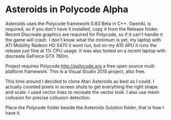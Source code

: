 Asteroids in Polycode Alpha
===========================

Asteroids uses the Polycode framework 0.83 Beta in C++.
OpenAL is required, so if you don't have it installed, copy it from the Release folder. Recent Discreate graphics are required for Polycode, so if it can't handle it the game will crash. I don't know what the minimum is yet, my laptop with ATI Mobility Radeon HD 5470 it wont run, but on my A10 APU it runs the release just fine at 1% CPU usage. It was also tested on a recent laptop with discreate GeForce GTX 760m.

Project requires Polycode http://polycode.org a free open source multi platform framework. This is a Visual Studio 2015 project, also free.

This time around I decided to clone Atari Asteroids as best as I could. I actually counted pixels in screen shots to get everything the right shape and scale. I used vector lines to recreate the vector look. I also use mesh collusion for precise collusion detection.

Place the Polycode folder beside the Asteroids Sulution folder, that is how I have it.
